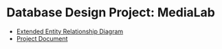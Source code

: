# Database Design Project: MediaLab

* [Extended Entity Relationship Diagram](https://app.diagrams.net/#Hroning54%2Fdatabase_design%2Fmain%2Fprojecteerd.drawio)
* [Project Document](https://docs.google.com/document/d/1ga-v3qjFFeTXnNYO8Ni6hk6T65qdGLv9tfcGGtR9Jfs/edit)
